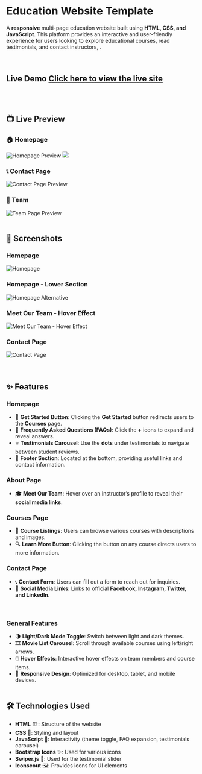 # Education Website Template
A **responsive** multi-page education website built using **HTML, CSS, and JavaScript**. This platform provides an interactive and user-friendly experience for users looking to explore educational courses, read testimonials, and contact instructors,  .<br><br><br>


## Live Demo [Click here to view the live site](https://ellafsd.github.io/education-website-template/ ) <br><br><br>



## 📺 Live Preview
### 🏠 Homepage
![Homepage Preview](https://github.com/ellafsd/education-website/blob/main/images/homepage.gif)
![](https://github.com/ellafsd/education-website/blob/main/images/homepage2.gif)

### 📞 Contact Page
![Contact Page Preview](https://github.com/ellafsd/education-website/blob/main/images/contact.gif)

### 👥 Team
![Team Page Preview](https://github.com/ellafsd/education-website/blob/main/images/ew1.png)
<br><br>


## 📸 Screenshots
### Homepage
![Homepage](images/homepage.png)

### Homepage - Lower Section
![Homepage Alternative](images/homepage2.png)

### Meet Our Team - Hover Effect
![Meet Our Team - Hover Effect](images/ew1.png) 

### Contact Page
![Contact Page](images/contact.png)<br><br><br>


## ✨ Features
### Homepage
- 🏁 **Get Started Button**: Clicking the **Get Started** button redirects users to the **Courses** page.
- 🔽 **Frequently Asked Questions (FAQs)**: Click the **+** icons to expand and reveal answers.
- ⭐ **Testimonials Carousel**: Use the **dots** under testimonials to navigate between student reviews.
- 📜 **Footer Section**: Located at the bottom, providing useful links and contact information.
### About Page
- 🎓 **Meet Our Team**: Hover over an instructor’s profile to reveal their **social media links**.
### Courses Page
- 📖 **Course Listings**: Users can browse various courses with descriptions and images.
- 🔍 **Learn More Button**: Clicking the button on any course directs users to more information.
### Contact Page
- 📞 **Contact Form**: Users can fill out a form to reach out for inquiries.
- 📲 **Social Media Links**: Links to official **Facebook, Instagram, Twitter, and LinkedIn**. <br><br><br>


### General Features
- 🌗 **Light/Dark Mode Toggle**: Switch between light and dark themes.
- 🎞 **Movie List Carousel**: Scroll through available courses using left/right arrows.
- 🖱️ **Hover Effects**: Interactive hover effects on team members and course items.
- 📱 **Responsive Design**: Optimized for desktop, tablet, and mobile devices. <br><br>


## 🛠 Technologies Used
- **HTML** 🏗️: Structure of the website
- **CSS** 🎨: Styling and layout
- **JavaScript** 🧩: Interactivity (theme toggle, FAQ expansion, testimonials carousel)
- **Bootstrap Icons** ✨: Used for various icons
- **Swiper.js** 🎡: Used for the testimonial slider  
- **Iconscout** 🖼️: Provides icons for UI elements  


